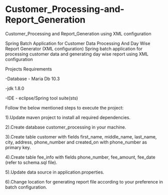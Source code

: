 # Customer_Processing-and-Report_Generation
Customer_Processing and Report_Generation using XML configuration


Spring Batch Application for Customer Data Processing And Day Wise Report Generator (XML configuration) Spring batch
application for processing customer data and generating day wise report using XML configuration

Projects Requirements

-Database - Maria Db 10.3

-jdk 1.8.0

-IDE - eclipse/Spring tool suite(sts)

Follow the below mentioned steps to execute the project:

1).Update maven project to install all required dependencies.

2).Create database customer_processing in your machine.

3).Create table customer with fields first_name, middle_name, last_name, city, address, phone_number and created_on with phone_number as primary key.

4).Create table fee_info with fields phone_number, fee_amount, fee_date (refer to schema.sql file).

5).Update data source in application.properties.

6).Change location for generating report file according to your preference in batch configuration.
